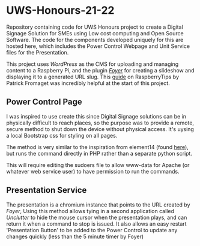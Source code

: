 # UWS-Honours-21-22
Repository containing code for UWS Honours project to create a Digital Signage Solution for SMEs using Low cost computing and Open Source Software.
The code for the components developed uniquely for this are hosted here, which includes the Power Control Webpage and Unit Service files for the Presentation.

This project uses _WordPress_ as the CMS for uploading and managing content to a Raspberry Pi, and the plugin [_Foyer_](https://github.com/mennolui/wp-foyer) for creating a slideshow and displaying it to a generated URL slug. This [guide](https://raspberrytips.com/wordpress-on-raspberry-pi/) on RaspberryTips by Patrick Fromaget was incredibly helpful at the start of this project.

## Power Control Page
I was inspired to use create this since Digital Signage solutions can be in physically difficult to reach places, so the purpose was to provide a remote, secure method to shut down the device without physical access. It's uysing a local Bootstrap css for styling on all pages.

The method is very similar to the inspiration from element14 (found [here](https://community.element14.com/products/raspberry-pi/raspberrypi_projects/b/blog/posts/pi-webpage-reboot)), but runs the command directly in PHP rather than a separate python script.

This will require editing the sudoers file to allow www-data for Apache (or whatever web service user) to have permission to run the commands.


## Presentation Service
The presentation is a chromium instance that points to the URL created by _Foyer_, Using this method allows tying in a second application called _Unclutter_ to hide the mouse cursor when the presentation plays, and can return it when a command to stop is issued.
It also allows an easy restart 'Presentation Button' to be added to the Power Control to update any changes quickly (less than the 5 minute timer by Foyer)
